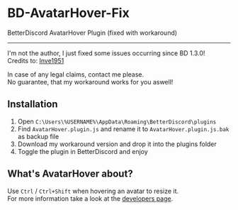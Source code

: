 # BD-AvatarHover-Fix
BetterDiscord AvatarHover Plugin (fixed with workaround)

---------------------

I'm not the author, I just fixed some issues occurring since BD 1.3.0!  
Credits to: [Inve1951](https://github.com/Inve1951/)

In case of any legal claims, contact me please.  
No guarantee, that my workaround works for you aswell!

## Installation

1. Open ``C:\Users\%USERNAME%\AppData\Roaming\BetterDiscord\plugins``
2. Find ``AvatarHover.plugin.js`` and rename it to ``AvatarHover.plugin.js.bak`` as backup file
3. Download my workaround version and drop it into the plugins folder
4. Toggle the plugin in BetterDiscord and enjoy

## What's AvatarHover about?

Use ``Ctrl`` / ``Ctrl+Shift`` when hovering an avatar to resize it.  
For more information take a look at the [developers page](https://github.com/Inve1951/BetterDiscordStuff/blob/master/coffee/AvatarHover.plugin.coffee).
